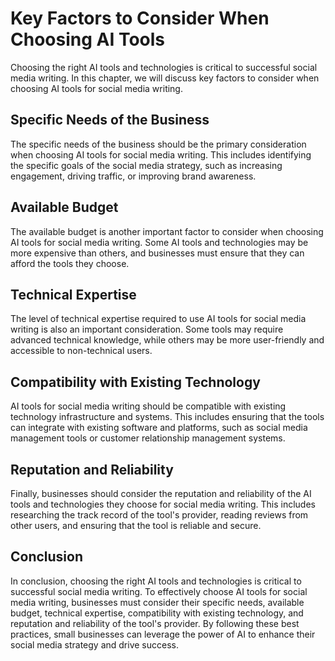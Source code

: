 Key Factors to Consider When Choosing AI Tools
================================================================================================================================

Choosing the right AI tools and technologies is critical to successful social media writing. In this chapter, we will discuss key factors to consider when choosing AI tools for social media writing.

Specific Needs of the Business
------------------------------

The specific needs of the business should be the primary consideration when choosing AI tools for social media writing. This includes identifying the specific goals of the social media strategy, such as increasing engagement, driving traffic, or improving brand awareness.

Available Budget
----------------

The available budget is another important factor to consider when choosing AI tools for social media writing. Some AI tools and technologies may be more expensive than others, and businesses must ensure that they can afford the tools they choose.

Technical Expertise
-------------------

The level of technical expertise required to use AI tools for social media writing is also an important consideration. Some tools may require advanced technical knowledge, while others may be more user-friendly and accessible to non-technical users.

Compatibility with Existing Technology
--------------------------------------

AI tools for social media writing should be compatible with existing technology infrastructure and systems. This includes ensuring that the tools can integrate with existing software and platforms, such as social media management tools or customer relationship management systems.

Reputation and Reliability
--------------------------

Finally, businesses should consider the reputation and reliability of the AI tools and technologies they choose for social media writing. This includes researching the track record of the tool's provider, reading reviews from other users, and ensuring that the tool is reliable and secure.

Conclusion
----------

In conclusion, choosing the right AI tools and technologies is critical to successful social media writing. To effectively choose AI tools for social media writing, businesses must consider their specific needs, available budget, technical expertise, compatibility with existing technology, and reputation and reliability of the tool's provider. By following these best practices, small businesses can leverage the power of AI to enhance their social media strategy and drive success.
